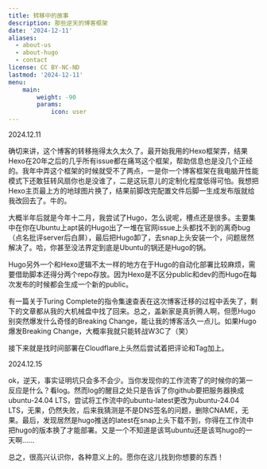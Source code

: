 ```yaml
---
title: 转移中的故事
description: 那些逆天的博客框架
date: '2024-12-11'
aliases:
  - about-us
  - about-hugo
  - contact
license: CC BY-NC-ND
lastmod: '2024-12-11'
menu:
    main: 
        weight: -90
        params:
            icon: user
---
```


2024.12.11

确切来讲，这个博客的转移拖得太久太久了。最开始我用的Hexo框架弄，结果Hexo在20年之后的几乎所有issue都在痛骂这个框架，帮助信息也是没几个正经的。我年中弄这个框架的时候就受不了两点，一是你一个博客框架在我电脑开性能模式下还敢狂转风扇你也是没谁了，二是这玩意儿的定制化程度低得可怕。我想把Hexo主页最上方的地球图片换了，结果前脚改完配置文件后脚一生成发布版就给我改回去了。牛的。

大概半年后就是今年十二月，我尝试了Hugo，怎么说呢，槽点还是很多。主要集中在你在Ubuntu上apt装的Hugo出了一堆在官网issue上头都找不到的离奇bug（点名批评server后白屏），最后把Hugo卸了，去snap上头安装一个，问题居然解决了。哈，你甚至没法界定到底是Ubuntu的锅还是Hugo的锅。

Hugo另外一个和Hexo逻辑不太一样的地方在于Hugo的自动化部署比较麻烦，需要借助脚本还得分两个repo存放。因为Hexo是不区分public和dev的而Hugo在每次发布的时候都会生成一个新的public。

有一篇关于Turing Complete的指令集速查表在这次博客迁移的过程中丢失了，剩下的文章都从我的大机械盘中找了回来。总之，盖新家是真折腾人啊，但愿Hugo别突然爆发什么奇怪的Breaking Change，能让我的博客活久一点儿。如果Hugo爆发Breaking Change，大概率我就只能转战W3C了（笑）

接下来就是找时间部署在Cloudflare上头然后尝试着把评论和Tag加上。

2024.12.15

ok，逆天，事实证明坑只会多不会少。当你发现你的工作流寄了的时候你的第一反应是什么？看log。然而log的醒目之处只是告诉了你github要把服务器换成ubuntu-24.04 LTS，尝试将工作流中的ubuntu-latest更改为ubuntu-24.04 LTS，无果，仍然失败，后来我猜测是不是DNS签名的问题，删除CNAME，无果。最后，发现居然是hugo推送的latest在snap上头下载不到，你得在工作流中把hugo的版本换了才能部署。又是一个不知道是该骂ubuntu还是该骂hugo的一天啊......

总之，很高兴认识你，各种意义上的。愿你在这儿找到你想要的东西！